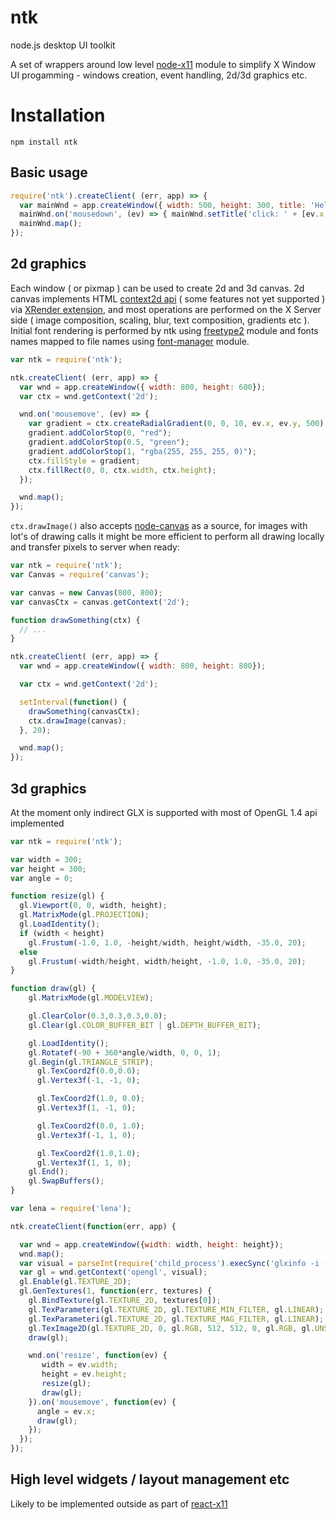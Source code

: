 ntk
===

node.js desktop UI toolkit

A set of wrappers around low level [node-x11](https://github.com/sidorares/node-x11) module to simplify X Window UI progamming - windows creation, event handling, 2d/3d graphics etc.

# Installation

```
npm install ntk
```

## Basic usage

```js
require('ntk').createClient( (err, app) => {
  var mainWnd = app.createWindow({ width: 500, height: 300, title: 'Hello' });
  mainWnd.on('mousedown', (ev) => { mainWnd.setTitle('click: ' + [ev.x, ev.y].join(',')); });
  mainWnd.map();
});
```

## 2d graphics

Each window ( or pixmap ) can be used to create 2d and 3d canvas. 2d canvas implements HTML [context2d api](https://html.spec.whatwg.org/multipage/scripting.html#2dcontext) ( some features not yet supported ) via [XRender extension](http://www.x.org/releases/X11R7.7/doc/renderproto/renderproto.txt), and most operations are performed on the X Server side ( image composition, scaling, blur, text composition, gradients etc ). Initial font rendering is performed by ntk using [freetype2](https://github.com/ericfreese/node-freetype2) module and fonts names mapped to file names using [font-manager](https://github.com/devongovett/font-manager) module.

```js
var ntk = require('ntk');

ntk.createClient( (err, app) => {
  var wnd = app.createWindow({ width: 800, height: 600});
  var ctx = wnd.getContext('2d');

  wnd.on('mousemove', (ev) => {
    var gradient = ctx.createRadialGradient(0, 0, 10, ev.x, ev.y, 500);
    gradient.addColorStop(0, "red");
    gradient.addColorStop(0.5, "green");
    gradient.addColorStop(1, "rgba(255, 255, 255, 0)");
    ctx.fillStyle = gradient;
    ctx.fillRect(0, 0, ctx.width, ctx.height);
  });

  wnd.map();
});
```

`ctx.drawImage()` also accepts [node-canvas](https://github.com/Automattic/node-canvas) as a source, for images with lot's of drawing calls it might be more efficient to perform all drawing locally and transfer pixels to server when ready:

```js
var ntk = require('ntk');
var Canvas = require('canvas');

var canvas = new Canvas(800, 800);
var canvasCtx = canvas.getContext('2d');

function drawSomething(ctx) {
  // ...
}

ntk.createClient( (err, app) => {
  var wnd = app.createWindow({ width: 800, height: 800});

  var ctx = wnd.getContext('2d');

  setInterval(function() {
    drawSomething(canvasCtx);
    ctx.drawImage(canvas);
  }, 20);

  wnd.map();
});
```

## 3d graphics

At the moment only indirect GLX is supported with most of OpenGL 1.4 api implemented

```js
var ntk = require('ntk');

var width = 300;
var height = 300;
var angle = 0;

function resize(gl) {
  gl.Viewport(0, 0, width, height);
  gl.MatrixMode(gl.PROJECTION);
  gl.LoadIdentity();
  if (width < height)
    gl.Frustum(-1.0, 1.0, -height/width, height/width, -35.0, 20);
  else
    gl.Frustum(-width/height, width/height, -1.0, 1.0, -35.0, 20);
}

function draw(gl) {
    gl.MatrixMode(gl.MODELVIEW);

    gl.ClearColor(0.3,0.3,0.3,0.0);
    gl.Clear(gl.COLOR_BUFFER_BIT | gl.DEPTH_BUFFER_BIT);

    gl.LoadIdentity();
    gl.Rotatef(-90 + 360*angle/width, 0, 0, 1);
    gl.Begin(gl.TRIANGLE_STRIP);
      gl.TexCoord2f(0.0,0.0);
      gl.Vertex3f(-1, -1, 0);

      gl.TexCoord2f(1.0, 0.0);
      gl.Vertex3f(1, -1, 0);

      gl.TexCoord2f(0.0, 1.0);
      gl.Vertex3f(-1, 1, 0);

      gl.TexCoord2f(1.0,1.0);
      gl.Vertex3f(1, 1, 0);
    gl.End();
    gl.SwapBuffers();
}

var lena = require('lena');

ntk.createClient(function(err, app) {

  var wnd = app.createWindow({width: width, height: height});
  wnd.map();
  var visual = parseInt(require('child_process').execSync('glxinfo -i -b').toString());
  var gl = wnd.getContext('opengl', visual);
  gl.Enable(gl.TEXTURE_2D);
  gl.GenTextures(1, function(err, textures) {
    gl.BindTexture(gl.TEXTURE_2D, textures[0]);
    gl.TexParameteri(gl.TEXTURE_2D, gl.TEXTURE_MIN_FILTER, gl.LINEAR);
    gl.TexParameteri(gl.TEXTURE_2D, gl.TEXTURE_MAG_FILTER, gl.LINEAR);
    gl.TexImage2D(gl.TEXTURE_2D, 0, gl.RGB, 512, 512, 0, gl.RGB, gl.UNSIGNED_BYTE, lena.data);
    draw(gl);

    wnd.on('resize', function(ev) {
       width = ev.width;
       height = ev.height;
       resize(gl);
       draw(gl);
    }).on('mousemove', function(ev) {
      angle = ev.x;
      draw(gl);
    });
  });
});

```

## High level widgets / layout management etc

Likely to be implemented outside as part of [react-x11](https://github.com/sidorares/react-x11)
